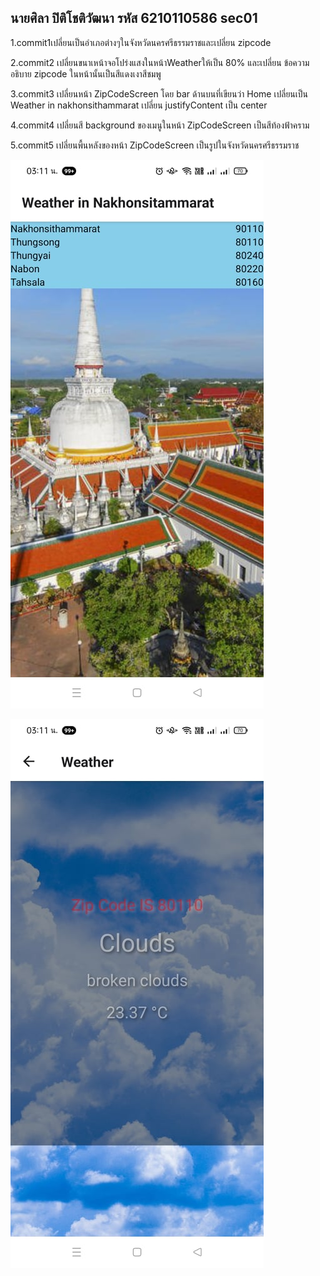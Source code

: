 <h2>นายศิลา ปิติโชติวัฒนา รหัส 6210110586 sec01</h2>

1.commit1เปลี่ยนเป็นอำเภอต่างๆในจังหวัดนครศรีธรรมราชและเปลี่ยน zipcode

2.commit2 เปลี่ยนขนาเหน้าจอโปร่งแสงในหน้าWeatherให้เป็น 80% และเปลี่ยน ข้อความอธิบาย zipcode ในหน้านั้นเป็นสีแดงเงาสีชมพู

3.commit3 เปลี่ยนหน้า ZipCodeScreen โดย bar ด้านบนที่เขียนว่า Home เปลี่ยนเป็น Weather in nakhonsithammarat เปลี่ยน justifyContent เป็น center 

4.commit4 เปลี่ยนสี background ของเมนูในหน้า ZipCodeScreen เป็นสีท้องฟ้าคราม 

5.commit5 เปลี่ยนพื้นหลังของหน้า ZipCodeScreen เป็นรูปในจังหวัดนครศรีธรรมราช

![thai doll](wt-app1.jpg)

![thai doll](wt-app2.jpg)